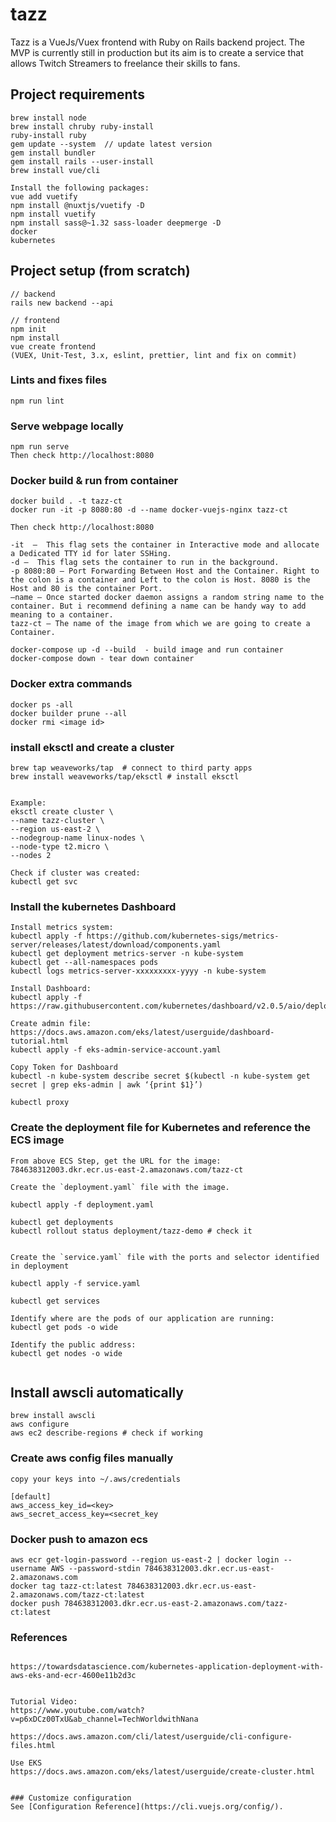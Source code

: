 # tazz

Tazz is a VueJs/Vuex frontend with Ruby on Rails backend project. The MVP is currently still in production but 
its aim is to create a service that allows Twitch Streamers to freelance their skills to fans.


## Project requirements
```
brew install node
brew install chruby ruby-install
ruby-install ruby
gem update --system  // update latest version
gem install bundler 
gem install rails --user-install
brew install vue/cli

Install the following packages:
vue add vuetify
npm install @nuxtjs/vuetify -D
npm install vuetify
npm install sass@~1.32 sass-loader deepmerge -D
docker
kubernetes
```

## Project setup (from scratch)
```
// backend
rails new backend --api

// frontend
npm init 
npm install
vue create frontend 
(VUEX, Unit-Test, 3.x, eslint, prettier, lint and fix on commit)

```

### Lints and fixes files
```
npm run lint
```

### Serve webpage locally
```
npm run serve
Then check http://localhost:8080
```

### Docker build & run from container
```
docker build . -t tazz-ct
docker run -it -p 8080:80 -d --name docker-vuejs-nginx tazz-ct

Then check http://localhost:8080

-it  –  This flag sets the container in Interactive mode and allocate a Dedicated TTY id for later SSHing.
-d –  This flag sets the container to run in the background.
-p 8080:80 – Port Forwarding Between Host and the Container. Right to the colon is a container and Left to the colon is Host. 8080 is the Host and 80 is the container Port.
–name – Once started docker daemon assigns a random string name to the container. But i recommend defining a name can be handy way to add meaning to a container.
tazz-ct – The name of the image from which we are going to create a Container.

docker-compose up -d --build  - build image and run container
docker-compose down - tear down container
```

### Docker extra commands
```
docker ps -all
docker builder prune --all
docker rmi <image id>
```


### install eksctl and create a cluster

```
brew tap weaveworks/tap  # connect to third party apps
brew install weaveworks/tap/eksctl # install eksctl


Example:
eksctl create cluster \
--name tazz-cluster \
--region us-east-2 \
--nodegroup-name linux-nodes \
--node-type t2.micro \
--nodes 2

Check if cluster was created:
kubectl get svc

```

### Install the kubernetes Dashboard
```
Install metrics system:
kubectl apply -f https://github.com/kubernetes-sigs/metrics-server/releases/latest/download/components.yaml
kubectl get deployment metrics-server -n kube-system
kubectl get --all-namespaces pods
kubectl logs metrics-server-xxxxxxxxx-yyyy -n kube-system

Install Dashboard:
kubectl apply -f https://raw.githubusercontent.com/kubernetes/dashboard/v2.0.5/aio/deploy/recommended.yaml

Create admin file:
https://docs.aws.amazon.com/eks/latest/userguide/dashboard-tutorial.html
kubectl apply -f eks-admin-service-account.yaml

Copy Token for Dashboard
kubectl -n kube-system describe secret $(kubectl -n kube-system get secret | grep eks-admin | awk ‘{print $1}’)

kubectl proxy
```

### Create the deployment file for Kubernetes and reference the ECS image
```
From above ECS Step, get the URL for the image:
784638312003.dkr.ecr.us-east-2.amazonaws.com/tazz-ct

Create the `deployment.yaml` file with the image.

kubectl apply -f deployment.yaml

kubectl get deployments
kubectl rollout status deployment/tazz-demo # check it


Create the `service.yaml` file with the ports and selector identified in deployment

kubectl apply -f service.yaml

kubectl get services

Identify where are the pods of our application are running:
kubectl get pods -o wide

Identify the public address:
kubectl get nodes -o wide


``` 

## Install awscli automatically
```
brew install awscli
aws configure
aws ec2 describe-regions # check if working
```

### Create aws config files manually
```
copy your keys into ~/.aws/credentials

[default]
aws_access_key_id=<key>
aws_secret_access_key=<secret_key
```


### Docker push to amazon ecs
```
aws ecr get-login-password --region us-east-2 | docker login --username AWS --password-stdin 784638312003.dkr.ecr.us-east-2.amazonaws.com
docker tag tazz-ct:latest 784638312003.dkr.ecr.us-east-2.amazonaws.com/tazz-ct:latest
docker push 784638312003.dkr.ecr.us-east-2.amazonaws.com/tazz-ct:latest

```

### References
```

https://towardsdatascience.com/kubernetes-application-deployment-with-aws-eks-and-ecr-4600e11b2d3c


Tutorial Video:
https://www.youtube.com/watch?v=p6xDCz00TxU&ab_channel=TechWorldwithNana

https://docs.aws.amazon.com/cli/latest/userguide/cli-configure-files.html

Use EKS 
https://docs.aws.amazon.com/eks/latest/userguide/create-cluster.html


### Customize configuration
See [Configuration Reference](https://cli.vuejs.org/config/).
```